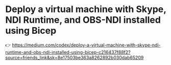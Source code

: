 # Deploy a virtual machine with Skype, NDI Runtime, and OBS-NDI installed using Bicep

👉 https://medium.com/codex/deploy-a-virtual-machine-with-skype-ndi-runtime-and-obs-ndi-installed-using-bicep-c216437f88f2?source=friends_link&sk=8e17503be363a8262892b030dab65209
